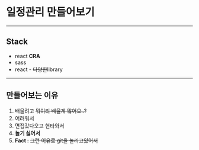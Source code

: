 <h1> 일정관리 만들어보기 </h1>
<hr />

<h2> Stack </h2>
    <ul>
        <li>react <b>CRA</b></li>
        <li>sass</li>
        <li>react - <del>다양한</del>library</li>
    </ul>

<hr/>
<h2>만들어보는 이유</h2>
<ol>
    <li> 배울려고 <del>뭐이리 배울게 많어요..?</del> </li>
    <li> 어려워서  </li>
    <li> 면접갔다오고 현타와서 </li>
    <li> <strong>놀기 싫어서</strong> </li>
    <li> <b>Fact : </b> <del>그런 이유로 git을 놀리고있어서</del> </li>
</ol>
